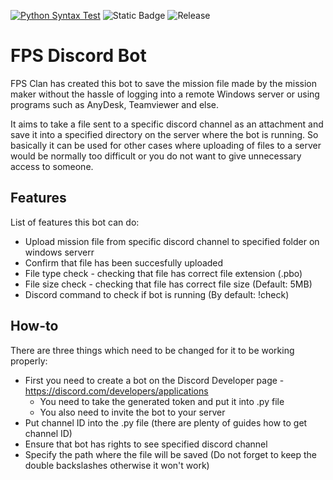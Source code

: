 [![Python Syntax Test](https://github.com/dartus95/fps_bot/actions/workflows/python-app.yml/badge.svg)](https://github.com/dartus95/fps_bot/actions/workflows/python-app.yml)
![Static Badge](https://img.shields.io/badge/Release%20Version-Version%201.1.0-brightgreen)
![Release](https://img.shields.io/github/v/release/dartus95/fps_bot?token=${{secrets.FPS_GITHUB_TOKEN}})

# FPS Discord Bot
FPS Clan has created this bot to save the mission file made by the mission maker without the hassle of logging into a remote Windows server or using programs such as AnyDesk, Teamviewer and else.

It aims to take a file sent to a specific discord channel as an attachment and save it into a specified directory on the server where the bot is running. So basically it can be used for other cases where uploading of files to a server would be normally too difficult or you do not want to give unnecessary access to someone.

## Features
List of features this bot can do:
* Upload mission file from specific discord channel to specified folder on windows serverr
* Confirm that file has been succesfully uploaded
* File type check - checking that file has correct file extension (.pbo)
* File size check - checking that file has correct file size (Default: 5MB)
* Discord command to check if bot is running (By default: !check)

## How-to
There are three things which need to be changed for it to be working properly:
* First you need to create a bot on the Discord Developer page - https://discord.com/developers/applications
    - You need to take the generated token and put it into .py file
    - You also need to invite the bot to your server
* Put channel ID into the .py file (there are plenty of guides how to get channel ID)
* Ensure that bot has rights to see specified discord channel
* Specify the path where the file will be saved (Do not forget to keep the double backslashes otherwise it won't work)
